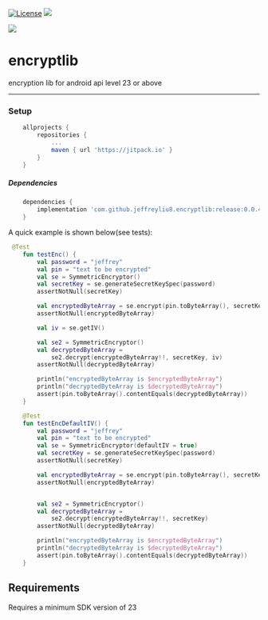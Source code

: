 [![License](https://img.shields.io/badge/license-Apache%202-blue.svg)](https://www.apache.org/licenses/LICENSE-2.0)
[![](https://jitpack.io/v/jeffreyliu8/encryptlib.svg)](https://jitpack.io/#jeffreyliu8/encryptlib)

[![](https://www.buymeacoffee.com/assets/img/custom_images/orange_img.png)](https://www.buymeacoffee.com/jeffliu)

# encryptlib
encryption lib for android api level 23 or above


----------------

### Setup
```groovy
	allprojects {
		repositories {
			...
			maven { url 'https://jitpack.io' }
		}
	}
```


##### Dependencies
```groovy
	dependencies {
		implementation 'com.github.jeffreyliu8.encryptlib:release:0.0.4'
	}
```


A quick example is shown below(see tests):

```kotlin
 @Test
    fun testEnc() {
        val password = "jeffrey"
        val pin = "text to be encrypted"
        val se = SymmetricEncryptor()
        val secretKey = se.generateSecretKeySpec(password)
        assertNotNull(secretKey)

        val encryptedByteArray = se.encrypt(pin.toByteArray(), secretKey!!)
        assertNotNull(encryptedByteArray)

        val iv = se.getIV()

        val se2 = SymmetricEncryptor()
        val decryptedByteArray =
            se2.decrypt(encryptedByteArray!!, secretKey, iv)
        assertNotNull(decryptedByteArray)

        println("encryptedByteArray is $encryptedByteArray")
        println("decryptedByteArray is $decryptedByteArray")
        assert(pin.toByteArray().contentEquals(decryptedByteArray))
    }

    @Test
    fun testEncDefaultIV() {
        val password = "jeffrey"
        val pin = "text to be encrypted"
        val se = SymmetricEncryptor(defaultIV = true)
        val secretKey = se.generateSecretKeySpec(password)
        assertNotNull(secretKey)

        val encryptedByteArray = se.encrypt(pin.toByteArray(), secretKey!!)
        assertNotNull(encryptedByteArray)


        val se2 = SymmetricEncryptor()
        val decryptedByteArray =
            se2.decrypt(encryptedByteArray!!, secretKey)
        assertNotNull(decryptedByteArray)

        println("encryptedByteArray is $encryptedByteArray")
        println("decryptedByteArray is $decryptedByteArray")
        assert(pin.toByteArray().contentEquals(decryptedByteArray))
    }
```


Requirements
--------------
Requires a minimum SDK version of 23
